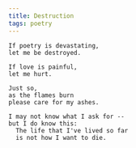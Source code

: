 ```yaml
---
title: Destruction
tags: poetry
---
```


    If poetry is devastating,
    let me be destroyed.

    If love is painful,
    let me hurt.

    Just so,
    as the flames burn
    please care for my ashes.

    I may not know what I ask for --
    but I do know this:
      The life that I've lived so far
      is not how I want to die.


